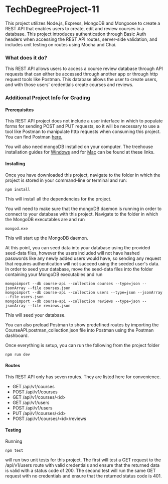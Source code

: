 # TechDegreeProject-11

This project utilizes Node.js, Express, MongoDB and Mongoose to create a REST API that enables users to create, edit and review courses in a database. This project introduces authentication through Basic Auth headers when accessing the REST API routes, server-side validation, and includes unit testing on routes using Mocha and Chai.

### What does it do?

This REST API allows users to access a course review database through API requests that can either be accessed through another app or through http request tools like Postman. This database allows the user to create users, and with those users' credentials create courses and reviews.

### Additional Project Info for Grading

#### Prerequisites

This REST API project does not include a user interface in which to populate forms for sending POST and PUT requests, so it will be necessary to use a tool like Postman to manipulate http requests when consuming this project. You can find Postman [here.](https://www.getpostman.com/)

You will also need mongoDB installed on your computer. The treehouse installation guides for [Windows](http://treehouse.github.io/installation-guides/windows/mongo-windows.html) and for [Mac](http://treehouse.github.io/installation-guides/mac/mongo-mac.html) can be found at these links.

#### Installing

Once you have downloaded this project, navigate to the folder in which the project is stored in your command-line or terminal and run:

```
npm install
```

This will install all the dependencies for the project.

You will need to make sure that the mongoDB daemon is running in order to connect to your database with this project. Navigate to the folder in which the MongoDB executables are and run

```
mongod.exe
```

This will start up the MongoDB daemon.

At this point, you can seed data into your database using the provided seed-data files, however the users included will not have hashed passwords like any newly added users would have, so sending any request that requires authentication will not succeed using the seeded user's data. In order to seed your database, move the seed-data files into the folder containing your MongoDB executables and run

```
mongoimport --db course-api --collection courses --type=json --jsonArray --file courses.json
mongoimport --db course-api --collection users --type=json --jsonArray --file users.json
mongoimport --db course-api --collection reviews --type=json --jsonArray --file reviews.json
```

This will seed your database.

You can also preload Postman to show predefined routes by importing the CourseAPI.postman_collection.json file into Postman using the Postman dashboard.

Once everything is setup, you can run the following from the project folder

```
npm run dev
```

#### Routes

This REST API only has seven routes. They are listed here for convenience.

- GET /api/v1/courses
- POST /api/v1/courses
- GET /api/v1/courses/\<id\>
- GET /api/v1/users
- POST /api/v1/users
- PUT /api/v1/courses/\<id\>
- POST /api/v1/courses/\<id\>/reviews

#### Testing

Running

```
npm test
```

will run two unit tests for this project. The first will test a GET request to the /api/v1/users route with valid credentials and ensure that the returned data is valid with a status code of 200. The second test will run the same GET request with no credentials and ensure that the returned status code is 401.
